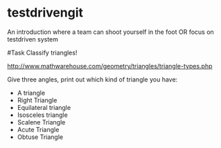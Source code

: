 # testdrivengit
An introduction where a team can shoot yourself in the foot OR focus on testdriven system

#Task
Classify triangles!

http://www.mathwarehouse.com/geometry/triangles/triangle-types.php

Give three angles, print out which kind of triangle you have:

* A triangle
* Right Triangle
* Equilateral triangle
* Isosceles triangle
* Scalene Triangle
* Acute Triangle
* Obtuse Triangle
